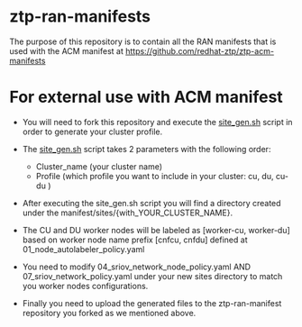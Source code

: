 # ztp-ran-manifests
The purpose of this repository is to contain all the RAN manifests that is used with the ACM manifest at https://github.com/redhat-ztp/ztp-acm-manifests

# For external use with ACM manifest
- You will need to fork this repository and execute the [site_gen.sh](https://github.com/redhat-ztp/ztp-ran-manifests/blob/main/site_gen.sh) script in order to generate your cluster profile.

- The [site_gen.sh](https://github.com/redhat-ztp/ztp-ran-manifests/blob/main/site_gen.sh) script takes 2 parameters with the following order: 
    - Cluster_name (your cluster name)
    - Profile (which profile you want to include in your cluster: cu, du, cu-du )

- After executing the site_gen.sh script you will find a directory created under the manifest/sites/{with_YOUR_CLUSTER_NAME}.

- The CU and DU worker nodes will be labeled as [worker-cu, worker-du] based on worker node name prefix [cnfcu, cnfdu] defined at 01_node_autolabeler_policy.yaml

- You need to modify 04_sriov_network_node_policy.yaml AND 07_sriov_network_policy.yaml under your new sites directory to match you worker nodes configurations.

- Finally you need to upload the generated files to the ztp-ran-manifest repository you forked as we mentioned above.